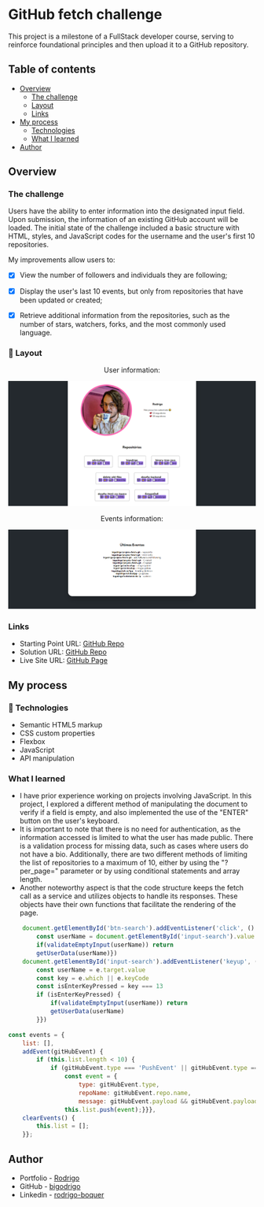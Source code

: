# GitHub fetch challenge

This project is a milestone of a FullStack developer course, serving to reinforce foundational principles and then upload it to a GitHub repository.

## Table of contents

- [Overview](#overview)
  - [The challenge](#the-challenge)
  - [Layout](#-layout)
  - [Links](#links)
- [My process](#my-process)
  - [Technologies](#-technologies)
  - [What I learned](#what-i-learned)
- [Author](#author)

## Overview

### The challenge

Users have the ability to enter information into the designated input field. Upon submission, the information of an existing GitHub account will be loaded.
The initial state of the challenge included a basic structure with HTML, styles, and JavaScript codes for the username and the user's first 10 repositories.

My improvements allow users to:

- [x] View the number of followers and individuals they are following;
- [x] Display the user's last 10 events, but only from repositories that have been updated or created;
- [x] Retrieve additional information from the repositories, such as the number of stars, watchers, forks, and the most commonly used language.


### 🔖 Layout

<div align="center">
    <p>User information:</p>
    <img src="./design/user-info.png">
</div>

<div align="center">
    <p>Events information:</p>
    <img src="./design/event-info.png">
</div>

### Links

- Starting Point URL: [GitHub Repo](https://github.com/devemdobro/projeto-inicial-fetch-github-api)
- Solution URL: [GitHub Repo](https://github.com/bigodrigo/projeto-fetch-git)
- Live Site URL: [GitHub Page](https://bigodrigo.github.io/projeto-fetch-git)

## My process

### 🚀 Technologies

- Semantic HTML5 markup
- CSS custom properties
- Flexbox
- JavaScript
- API manipulation

### What I learned

- I have prior experience working on projects involving JavaScript. In this project, I explored a different method of manipulating the document to verify if a field is empty, and also implemented the use of the "ENTER" button on the user's keyboard. 
- It is important to note that there is no need for authentication, as the information accessed is limited to what the user has made public. There is a validation process for missing data, such as cases where users do not have a bio. Additionally, there are two different methods of limiting the list of repositories to a maximum of 10, either by using the "?per_page=" parameter or by using conditional statements and array length.
- Another noteworthy aspect is that the code structure keeps the fetch call as a service and utilizes objects to handle its responses. These objects have their own functions that facilitate the rendering of the page.

```js
    document.getElementById('btn-search').addEventListener('click', () => {
        const userName = document.getElementById('input-search').value
        if(validateEmptyInput(userName)) return
        getUserData(userName)})
    document.getElementById('input-search').addEventListener('keyup', (e) => {
        const userName = e.target.value
        const key = e.which || e.keyCode
        const isEnterKeyPressed = key === 13
        if (isEnterKeyPressed) {
            if(validateEmptyInput(userName)) return
            getUserData(userName)
        }})
```

```js
const events = {
    list: [],
    addEvent(gitHubEvent) {
        if (this.list.length < 10) {
            if (gitHubEvent.type === 'PushEvent' || gitHubEvent.type === 'CreateEvent') {
                const event = {
                    type: gitHubEvent.type,
                    repoName: gitHubEvent.repo.name,
                    message: gitHubEvent.payload && gitHubEvent.payload.commits ? gitHubEvent.payload.commits[0].message : 'Created'};
                this.list.push(event);}}},
    clearEvents() {
        this.list = [];
    }};
```

## Author

- Portfolio - [Rodrigo](https://portfolio-bigodrigo.vercel.app/)
- GitHub - [bigodrigo](https://github.com/bigodrigo)
- Linkedin - [rodrigo-boquer](https://www.linkedin.com/in/rodrigo-boquer/)